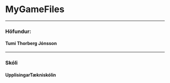 # MyGameFiles
_________________________
### Höfundur:
#### Tumi Thorberg Jónsson
_________________________
### Skóli
#### UpplisingarTækniskólin

